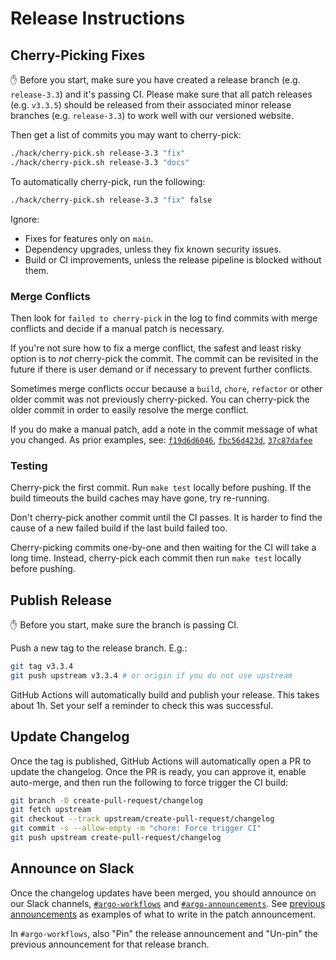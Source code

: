 # Release Instructions

## Cherry-Picking Fixes

✋ Before you start, make sure you have created a release branch (e.g. `release-3.3`) and it's passing CI.
Please make sure that all patch releases (e.g. `v3.3.5`) should be released from their associated minor release branches (e.g. `release-3.3`)
to work well with our versioned website.

Then get a list of commits you may want to cherry-pick:

```bash
./hack/cherry-pick.sh release-3.3 "fix"
./hack/cherry-pick.sh release-3.3 "docs"
```

To automatically cherry-pick, run the following:

```bash
./hack/cherry-pick.sh release-3.3 "fix" false
```

Ignore:

* Fixes for features only on `main`.
* Dependency upgrades, unless they fix known security issues.
* Build or CI improvements, unless the release pipeline is blocked without them.

### Merge Conflicts

Then look for `failed to cherry-pick` in the log to find commits with merge conflicts and decide if a manual patch is necessary.

If you're not sure how to fix a merge conflict, the safest and least risky option is to _not_ cherry-pick the commit.
The commit can be revisited in the future if there is user demand or if necessary to prevent further conflicts.

Sometimes merge conflicts occur because a `build`, `chore`, `refactor` or other older commit was not previously cherry-picked.
You can cherry-pick the older commit in order to easily resolve the merge conflict.

If you do make a manual patch, add a note in the commit message of what you changed.
As prior examples, see: [`f19d6d6046`](https://github.com/argoproj/argo-workflows/commit/f19d6d60462fb23c95324ba924c0972d92465a67), [`fbc56d423d`](https://github.com/argoproj/argo-workflows/commit/fbc56d423d106610f899cd487c3bb4ae10a5e3d8), [`37c87dafee`](https://github.com/argoproj/argo-workflows/commit/37c87dafeed5f50ce96664d80009e7d9b4d23e0a)

### Testing

Cherry-pick the first commit. Run `make test` locally before pushing. If the build timeouts the build caches may have
gone, try re-running.

Don't cherry-pick another commit until the CI passes. It is harder to find the cause of a new failed build if the last
build failed too.

Cherry-picking commits one-by-one and then waiting for the CI will take a long time. Instead, cherry-pick each commit then
run `make test` locally before pushing.

## Publish Release

✋ Before you start, make sure the branch is passing CI.

Push a new tag to the release branch. E.g.:

```bash
git tag v3.3.4
git push upstream v3.3.4 # or origin if you do not use upstream
```

GitHub Actions will automatically build and publish your release. This takes about 1h. Set your self a reminder to check
this was successful.

## Update Changelog

Once the tag is published, GitHub Actions will automatically open a PR to update the changelog. Once the PR is ready,
you can approve it, enable auto-merge, and then run the following to force trigger the CI build:

```bash
git branch -D create-pull-request/changelog
git fetch upstream
git checkout --track upstream/create-pull-request/changelog
git commit -s --allow-empty -m "chore: Force trigger CI"
git push upstream create-pull-request/changelog
```

## Announce on Slack

Once the changelog updates have been merged, you should announce on our Slack channels, [`#argo-workflows`](https://cloud-native.slack.com/archives/C01QW9QSSSK) and [`#argo-announcements`](https://cloud-native.slack.com/archives/C02165G1L48).
See [previous](https://cloud-native.slack.com/archives/C02165G1L48/p1701112932434469) [announcements](https://cloud-native.slack.com/archives/C01QW9QSSSK/p1701112957127489) as examples of what to write in the patch announcement.

In `#argo-workflows`, also "Pin" the release announcement and "Un-pin" the previous announcement for that release branch.
